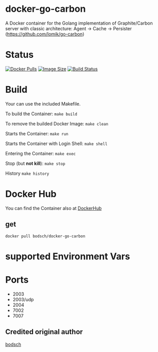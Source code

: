 # docker-go-carbon

A Docker container for the Golang implementation of Graphite/Carbon server with classic architecture:
Agent -> Cache -> Persister (https://github.com/lomik/go-carbon)

# Status

[![Docker Pulls](https://img.shields.io/docker/pulls/bodsch/docker-go-carbon.svg?branch=1705-03)][hub]
[![Image Size](https://images.microbadger.com/badges/image/bodsch/docker-go-carbon.svg?branch=1705-03)][microbadger]
[![Build Status](https://travis-ci.org/alexandertgtalbot/docker-go-carbon.svg?branch=master)][travis]

[hub]: https://hub.docker.com/r/bodsch/docker-go-carbon/
[microbadger]: https://microbadger.com/images/bodsch/docker-go-carbon
[travis]: https://travis-ci.org/bodsch/docker-go-carbon


# Build

Your can use the included Makefile.

To build the Container: `make build`

To remove the builded Docker Image: `make clean`

Starts the Container: `make run`

Starts the Container with Login Shell: `make shell`

Entering the Container: `make exec`

Stop (but **not kill**): `make stop`

History `make history`


# Docker Hub

You can find the Container also at  [DockerHub](https://hub.docker.com/r/bodsch/docker-go-carbon)

## get

    docker pull bodsch/docker-go-carbon


# supported Environment Vars

# Ports

 - 2003
 - 2003/udp
 - 2004
 - 7002
 - 7007

## Credited original author

[bodsch](https://github.com/bodsch/docker-go-carbon)

